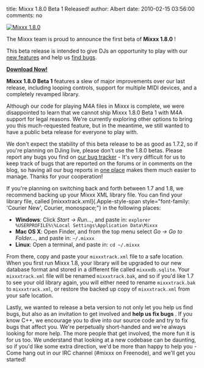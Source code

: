title: Mixxx 1.8.0 Beta 1 Released!
author: Albert
date: 2010-02-15 03:56:00
comments: no

[![Mixxx 1.8.0]({static}/images/news/Picture-10.png)]({static}/images/news/Picture-10.png)

The Mixxx team is proud to announce the first beta of **Mixxx 1.8.0** !

This beta release is intended to give DJs an opportunity to play with our [new features]({filename}/news/2009-12-23-mixxx-18-preview.md) and help us [find bugs](https://bugs.launchpad.net/mixxx/+filebug).

[**Download Now!**]({filename}/pages/download.md)

**Mixxx 1.8.0 Beta 1** features a slew of major improvements over our last release, including looping controls, support for multiple MIDI devices, and a completely revamped library.

Although our code for playing M4A files in Mixxx is complete, we were disappointed to learn that we cannot ship Mixxx 1.8.0 Beta 1 with M4A support for legal reasons. We're currently exploring other options to bring you this much-requested feature, but in the meantime, we still wanted to have a public beta release for everyone to play with.

We don't expect the stability of this beta release to be as good as 1.7.2, so if you're planning on DJing live, please don't use the 1.8.0 betas. Please report any bugs you find on [our bug tracker](https://bugs.launchpad.net/mixxx/+filebug) - It's very difficult for us to keep track of bugs that are reported on the forums or in comments on the blog, so having all our bug reports in [one place](http://bugs.launchpad.net/mixxx) makes them much easier to manage. Thanks for your cooperation!

If you're planning on switching back and forth between 1.7 and 1.8, we recommend backing up your Mixxx XML library file. You can find your library file, called [mixxxtrack.xml]{.Apple-style-span style="font-family: 'Courier New', Courier, monospace;"} in the following places:

-   **Windows**: Click *Start → Run...*, and paste in: `explorer %USERPROFILE%\%Local Settings\Application Data\Mixxx`
-   **Mac OS X**: Open Finder, and from the top menu select *Go → Go to Folder...*, and paste in: `~/.mixxx`
-   **Linux**: Open a terminal, and paste in: `cd ~/.mixxx`

From there, copy and paste your `mixxxtrack.xml` file to a safe location.
When you first run Mixxx 1.8, your library will be upgraded to our new database format and stored in a different file called `mixxxdb.sqlite`.
Your `mixxxtrack.xml` file will be renamed `mixxxtrack.bak`, and so if you'd like 1.7 to see your old library again, you will either need to rename `mixxxtrack.bak` to `mixxxtrack.xml`, or restore the backed up copy of `mixxxtrack.xml` from your safe location.

Lastly, we wanted to release a beta version to not only let you help us find bugs, but also as an invitation to get involved and **help us fix bugs** .
If you know C++, we encourage you to dive into our source code and try to fix bugs that affect you.
We're perpetually short-handed and we're always looking for more help.
The more people that get involved, the more fun it is for us too.
We understand that looking at a new codebase can be daunting, so if you'd like some extra direction, we'd be more than happy to help you - Come hang out in our IRC channel (#mixxx on Freenode), and we'll get you started!
